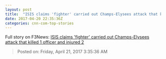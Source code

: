 ```yaml
---
layout: post
title:  "ISIS claims 'fighter' carried out Champs-Elysees attack that killed 1 officer and injured 2"
date: 2017-04-20 22:35:36Z
categories: cnn-com-top-stories
---
```





Full story on F3News: [ISIS claims 'fighter' carried out Champs-Elysees attack that killed 1 officer and injured 2](http://www.f3nws.com/n/RCjJzG)

> Posted on: Friday, April 21, 2017 3:35:36 AM

